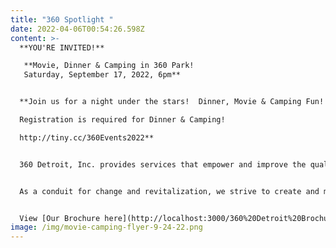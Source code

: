 ```yaml
---
title: "360 Spotlight "
date: 2022-04-06T00:54:26.598Z
content: >-
  **YOU'RE INVITED!**

   **Movie, Dinner & Camping in 360 Park! 
   Saturday, September 17, 2022, 6pm**


  **Join us for a night under the stars!  Dinner, Movie & Camping Fun! 

  Registration is required for Dinner & Camping!

  http://tiny.cc/360Events2022**


  360 Detroit, Inc. provides services that empower and improve the quality of life for individuals and families. We are dedicated to assisting people in becoming self-sufficient, anchored, stabilized and well-rounded community members.


  As a conduit for change and revitalization, we strive to create and maintain viable, safe communities within Detroit.


  View [Our Brochure here](http://localhost:3000/360%20Detroit%20Brochure.pdf)!
image: /img/movie-camping-flyer-9-24-22.png
---
```

